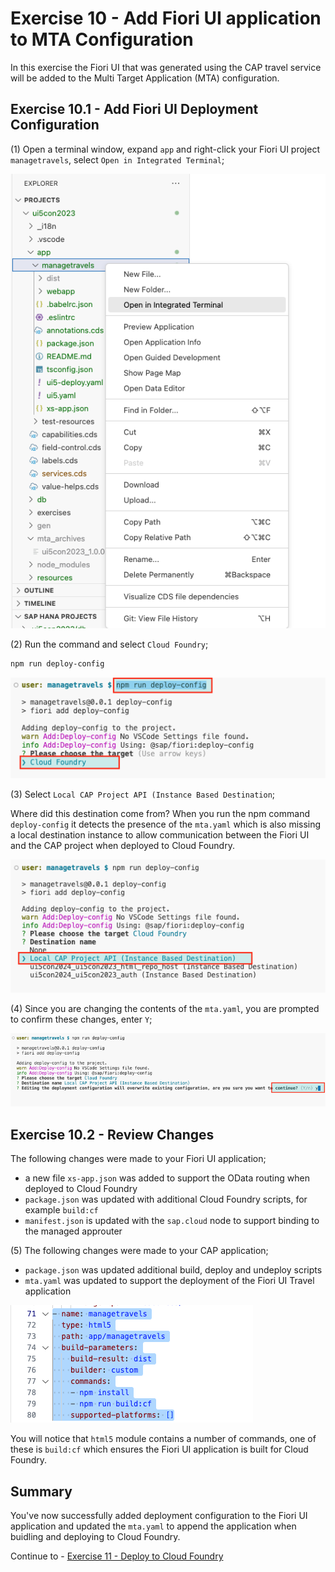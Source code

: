 
# Exercise 10 - Add Fiori UI application to MTA Configuration

In this exercise the Fiori UI that was generated using the CAP travel service will be added to the Multi Target Application (MTA) configuration.

## Exercise 10.1 - Add Fiori UI Deployment Configuration

(1) Open a terminal window, expand `app` and right-click your Fiori UI project `managetravels`, select `Open in Integrated Terminal`;

![](./images/image1.png)

(2) Run the command and select `Cloud Foundry`;
```bash
npm run deploy-config
```

![](./images/image2.png)

(3) Select `Local CAP Project API (Instance Based Destination`;

Where did this destination come from? When you run the npm command `deploy-config` it detects the presence of the `mta.yaml` which is also missing a local destination instance to allow communication between the Fiori UI and the CAP project when deployed to Cloud Foundry.

![](./images/image3.png)

(4) Since you are changing the contents of the `mta.yaml`, you are prompted to confirm these changes, enter `Y`;

![](./images/image4.png)

## Exercise 10.2 - Review Changes

The following changes were made to your Fiori UI application;

* a new file `xs-app.json` was added to support the OData routing when deployed to Cloud Foundry
* `package.json` was updated with additional Cloud Foundry scripts, for example `build:cf`
* `manifest.json` is updated with the `sap.cloud` node to support binding to the managed approuter

(5) The following changes were made to your CAP application;

* `package.json` was updated additional build, deploy and undeploy scripts
* `mta.yaml` was updated to support the deployment of the Fiori UI Travel application

![](./images/image5.png)

You will notice that `html5` module contains a number of commands, one of these is `build:cf` which ensures the Fiori UI application is built for Cloud Foundry.

## Summary

You've now successfully added deployment configuration to the Fiori UI application and updated the `mta.yaml` to append the application when buidling and deploying to Cloud Foundry.

Continue to - [Exercise 11 - Deploy to Cloud Foundry](../ex11/README.md)

